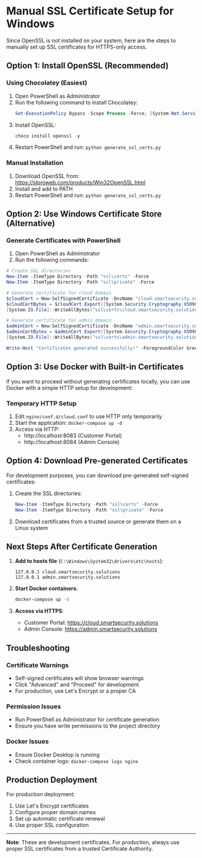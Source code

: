 # Manual SSL Certificate Setup for Windows

Since OpenSSL is not installed on your system, here are the steps to manually set up SSL certificates for HTTPS-only access.

## Option 1: Install OpenSSL (Recommended)

### Using Chocolatey (Easiest)
1. Open PowerShell as Administrator
2. Run the following command to install Chocolatey:
   ```powershell
   Set-ExecutionPolicy Bypass -Scope Process -Force; [System.Net.ServicePointManager]::SecurityProtocol = [System.Net.ServicePointManager]::SecurityProtocol -bor 3072; iex ((New-Object System.Net.WebClient).DownloadString('https://community.chocolatey.org/install.ps1'))
   ```
3. Install OpenSSL:
   ```powershell
   choco install openssl -y
   ```
4. Restart PowerShell and run: `python generate_ssl_certs.py`

### Manual Installation
1. Download OpenSSL from: https://slproweb.com/products/Win32OpenSSL.html
2. Install and add to PATH
3. Restart PowerShell and run: `python generate_ssl_certs.py`

## Option 2: Use Windows Certificate Store (Alternative)

### Generate Certificates with PowerShell
1. Open PowerShell as Administrator
2. Run the following commands:

```powershell
# Create SSL directories
New-Item -ItemType Directory -Path "ssl\certs" -Force
New-Item -ItemType Directory -Path "ssl\private" -Force

# Generate certificate for cloud domain
$cloudCert = New-SelfSignedCertificate -DnsName "cloud.smartsecurity.solutions" -CertStoreLocation "Cert:\CurrentUser\My" -NotAfter (Get-Date).AddYears(1)
$cloudCertBytes = $cloudCert.Export([System.Security.Cryptography.X509Certificates.X509ContentType]::Cert)
[System.IO.File]::WriteAllBytes("ssl\certs\cloud.smartsecurity.solutions.crt", $cloudCertBytes)

# Generate certificate for admin domain
$adminCert = New-SelfSignedCertificate -DnsName "admin.smartsecurity.solutions" -CertStoreLocation "Cert:\CurrentUser\My" -NotAfter (Get-Date).AddYears(1)
$adminCertBytes = $adminCert.Export([System.Security.Cryptography.X509Certificates.X509ContentType]::Cert)
[System.IO.File]::WriteAllBytes("ssl\certs\admin.smartsecurity.solutions.crt", $adminCertBytes)

Write-Host "Certificates generated successfully!" -ForegroundColor Green
```

## Option 3: Use Docker with Built-in Certificates

If you want to proceed without generating certificates locally, you can use Docker with a simple HTTP setup for development:

### Temporary HTTP Setup
1. Edit `nginx/conf.d/cloud.conf` to use HTTP only temporarily
2. Start the application: `docker-compose up -d`
3. Access via HTTP:
   - http://localhost:8083 (Customer Portal)
   - http://localhost:8084 (Admin Console)

## Option 4: Download Pre-generated Certificates

For development purposes, you can download pre-generated self-signed certificates:

1. Create the SSL directories:
   ```powershell
   New-Item -ItemType Directory -Path "ssl\certs" -Force
   New-Item -ItemType Directory -Path "ssl\private" -Force
   ```

2. Download certificates from a trusted source or generate them on a Linux system

## Next Steps After Certificate Generation

1. **Add to hosts file** (`C:\Windows\System32\drivers\etc\hosts`):
   ```
   127.0.0.1 cloud.smartsecurity.solutions
   127.0.0.1 admin.smartsecurity.solutions
   ```

2. **Start Docker containers**:
   ```bash
   docker-compose up -d
   ```

3. **Access via HTTPS**:
   - Customer Portal: https://cloud.smartsecurity.solutions
   - Admin Console: https://admin.smartsecurity.solutions

## Troubleshooting

### Certificate Warnings
- Self-signed certificates will show browser warnings
- Click "Advanced" and "Proceed" for development
- For production, use Let's Encrypt or a proper CA

### Permission Issues
- Run PowerShell as Administrator for certificate generation
- Ensure you have write permissions to the project directory

### Docker Issues
- Ensure Docker Desktop is running
- Check container logs: `docker-compose logs nginx`

## Production Deployment

For production deployment:
1. Use Let's Encrypt certificates
2. Configure proper domain names
3. Set up automatic certificate renewal
4. Use proper SSL configuration

---

**Note**: These are development certificates. For production, always use proper SSL certificates from a trusted Certificate Authority. 